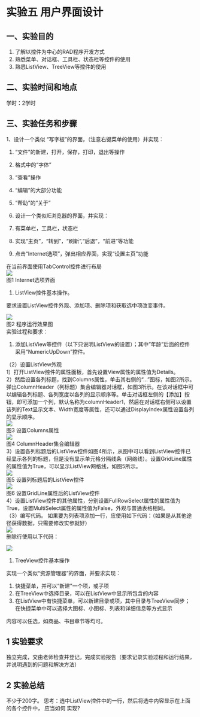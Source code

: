 # 实验五  用户界面设计

## 一、实验目的

1. 了解以控件为中心的RAD程序开发方式
2. 熟悉菜单、对话框、工具栏、状态栏等控件的使用
3. 熟悉ListView、TreeView等控件的使用

## 二、实验时间和地点

学时：2学时

## 三、实验任务和步骤

1、设计一个类似 “写字板”的界面，（注意右键菜单的使用）并实现：

1. “文件”的新建，打开，保存，打印，退出等操作
1. 格式中的“字体”
1. “查看”操作
1. “编辑”的大部分功能
1. “帮助”的“关于”

1. 设计一个类似IE浏览器的界面，并实现：
1. 有菜单栏，工具栏，状态栏
1. 实现“主页”，“转到”，“刷新”,“后退”，“前进”等功能
1. 点击“Internet选项”，弹出相应界面，实现“设置主页”功能

在当前界面使用TabControl控件进行布局  
![](https://cdn.nlark.com/yuque/0/2022/png/23075474/1642215847640-a47786f6-a2ae-4362-8339-eaaa2f78dc54.png#)  
图1 Internet选项界面

1. ListView控件基本操作。

要求设置ListView控件外观、添加项、删除项和获取选中项改变事件。

![](https://cdn.nlark.com/yuque/0/2022/png/23075474/1642215848150-6b7063e9-1229-4464-9845-29933e5e821d.png#)  
图2  程序运行效果图  
实验过程和要求：

1. 添加ListView等控件（以下只说明ListView的设置）；其中”年龄”后面的控件采用“NumericUpDown”控件。

（2）设置ListView外观  
1）打开ListView控件的属性面板，首先设置View属性的属性值为Details。  
2）然后设置各列标题，找到Columns属性，单击其右侧的“…”图标，如图2所示。弹出ColumnHeader（列标题）集合编辑器对话框，如图3所示。在该对话框中可以编辑各列标题、各列宽度以各列的显示顺序等。单击对话框左侧的【添加】按钮，即可添加一个列，默认名称为columnHeader1，然后在对话框右侧可以设置该列的Text显示文本、Width宽度等属性，还可以通过DisplayIndex属性设置各列的显示顺序。  
![](https://cdn.nlark.com/yuque/0/2022/png/23075474/1642215848358-3cb93943-22e8-4825-96dc-e869a22ce9e3.png#)  
图3 设置Columns属性  
![](https://cdn.nlark.com/yuque/0/2022/png/23075474/1642215848713-b9676a95-ea18-4639-ad37-b60d5a99e05d.png#)  
图4 ColumnHeader集合编辑器  
3）设置各列标题后的ListView控件如图4所示，从图中可以看到ListView控件已经显示各列的标题，但是没有显示单元格分隔线条（网络线）。设置GridLine属性的属性值为True，可以显示ListView网格线，如图5所示。  
![](https://cdn.nlark.com/yuque/0/2022/png/23075474/1642215848932-83aeb4b7-9548-495c-a432-0414078bc28b.png#)  
图5 设置列标题后的ListView控件  
![](https://cdn.nlark.com/yuque/0/2022/png/23075474/1642215849199-e2de3ad9-794e-4c13-913e-cee7668d1aab.png#)  
图6 设置GridLine属性后的ListView控件  
4）设置ListView控件的其他属性，分别设置FullRowSelect属性的属性值为True，设置MultiSelect属性的属性值为False，外观与普通表格相同。  
（3）编写代码。
如果要为列表项添加一行，应使用如下代码：（如果是从其他途径获得数据，只需要修改实参就好）  
![](https://cdn.nlark.com/yuque/0/2022/png/23075474/1642215849400-44f0f2a9-0c3e-4fc6-bb00-c8883ecdb962.png#)  
删除行使用以下代码：

![](https://cdn.nlark.com/yuque/0/2022/png/23075474/1642215849815-c6d056bc-32cd-4fa1-993c-c24936f5542d.png#)

1. TreeView控件基本操作

实现一个类似“资源管理器”的界面，并要求实现：

1. 快捷菜单，并可以“新建”一个项，或子项
1. 在TreeView中选择目录，可以在ListView中显示所包含的内容
1. 在ListView中有快捷菜单，可以新建目录或项，其中目录与TreeView同步；在快捷菜单中可以选择大图标、小图标、列表和详细信息等方式显示

内容可以任选，如商品、书目章节等均可。

## 1 实验要求

独立完成，交由老师检查并登记，完成实验报告（要求记录实验过程和运行结果，并说明遇到的问题和解决方法）

## 2 实验总结  

不少于200字。
思考：选中ListView控件中的一行，然后将选中内容显示在上面的各个控件中， 应当如何 实现?

